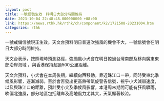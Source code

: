 ```yaml
---
layout: post
title: 一號信號生效　料明日大部分時間維持
date: 2023-10-04 22:48:48.000000000 +08:00
link: https://news.rthk.hk/rthk/ch/component/k2/1721508-20231004.htm
categories: rthk
---
```


一號戒備信號現正生效。天文台預料明日普遍吹強風的機會不大，一號信號會在明日大部分時間維持。

天文台表示，按照現時預測路徑，強颱風小犬會在明日掠過台灣南部及移向廣東東部沿岸海域 ，與香港保持超過500公里距離。

天文台預料，小犬會在本周後期，繼續向西移動，靠近珠江口一帶，同時受東北季候風影響，逐漸減弱。至於會否發出更高熱帶氣旋警告信號，視乎小犬減弱速度，以及與珠江口的距離，預計受小犬及季候風影響，本港周末期間可能有狂風驟雨，吹偏北強風，部分地區包括離岸及高地風力尤其大，天氣顯著較涼。
